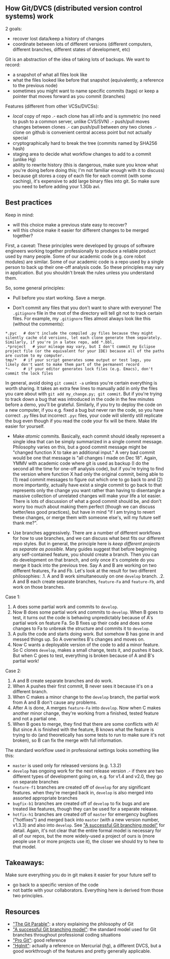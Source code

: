 How Git/DVCS (distributed version control systems) work
----
2 goals:
- recover lost data/keep a history of changes
- coordinate between lots of different versions (different computers, different branches, different states of development, etc)

Git is an abstraction of the idea of taking lots of backups. We want to record:
- a snapshot of what all files look like
- what the files looked like before that snapshot (equivalently, a reference to the previous node)
- sometimes you might want to name specific commits (tags) or keep a pointer that moves forward as you commit (branches)

Features (different from other VCSs/DVCSs):
- *local* copy of repo
.- each clone has all info and is symmetric (no need to push to a common server, unlike CVS/SVN)
.- push/pull moves changes between clones
.- can push/pull between *any* two clones
.- clone on github is convenient central access point but not actually special
- cryptographically hard to break the tree (commits named by SHA256 hash)
- staging area to decide what workflow changes to add to a commit (unlike Hg)
- ability to rewrite history (this is dangerous, make sure you know what you're doing before doing this; I'm not familiar enough with it to discuss)
- because git stores a copy of each file for each commit (with some caching), it's expensive to add large binary files into git. So make sure you need to before adding your 1.3Gb avi.

Best practices
----
Keep in mind: 
- will this choice make a previous state easy to recover?
- will this choice make it easier for different changes to be merged together?


First, a caveat: These principles were developed by groups of software engineers working together professionally to produce a reliable product used by many people. Some of our academic code (e.g. core robot modules) are similar. Some of our academic code is a repo used by a single person to back up their one-off analysis code. So these principles may vary in application. But you shouldn't break the rules unless you understand them.


So, some general principles:

- Pull before you start working. Save a merge.

- Don't commit any files that you don't want to share with everyone! The `.gitignore` file in the root of the directory will tell git not to track certain files. For example, my `.gitignore` files almost always look like this (without the comments):

```
*.pyc	# don't include the compiled .py files because they might silently cache old versions, let each clone generate them separately. Similarly, if you're in a latex repo, add *.bbl, 
.*project	# your mileage may vary, but I don't commit my Eclipse project file (or the equivalent for your IDE) because all of the paths are custom to my computer.
tmp/*	# if your script generates some output or test logs, you likely don't want to make them part of the permanent record
*~		# if your editor generates lock files (e.g. Emacs), don't commit the lock files
```

In general, avoid doing `git commit -a` unless you're certain everything is worth sharing. It takes an extra few lines to manually add in only the files you care about with `git add my_change.py; git commit`. But if you're trying to track down a bug that was introduced in the code in the few minutes before a demo, you'll be grateful. Similarly, if you try to deploy the code on a new computer, if you e.g. fixed a bug but never ran the code, so you have correct `.py` files but incorrect `.pyc` files, your code will silently still replicate the bug even though if you read the code your fix will be there. Make life easier for yourself.

- Make _atomic_ commits. Basically, each commit should ideally represent a single idea that can be simply summarized in a single commit message. Philosophy varies on this, but a good commit message might be "changed function X to take an additional input." A very bad commit would be one that message is "all changes I made on Dec 18". Again, YMMV with academic code where git is used as backup (I do the second all the time for one-off analysis code), but if you're trying to find the version where function X had only the original commit, being able to (1) read commit messages to figure out which one to go back to and (2) more importantly, actually have exist a single commit to go back to that represents only the change you want rather than having to disentangle a massive collection of unrelated changes will make your life a lot easier. There is lots of discussion of what a good commit should be, and don't worry too much about making them perfect (though we can discuss better/less good practices), but have in mind "if I am trying to revert these changes, or merge them with someone else's, will my future self thank me?".

- Use branches aggressively. There are a number of different workflows for how to use branches, and we can discuss what best fits our different repo styles. But in general, the principle here is *keep different projects as separate as possible*. Many guides suggest that before beginning any self-contained feature, you should create a branch. Then you can do development on that branch, and only once it's complete do you merge it back into the previous tree. Say A and B are working on two different features, Fa and Fb. Let's look at the result for two different philosophies:
.1. A and B work simultaneously on one `develop` branch.
.2. A and B each create separate branches, `feature-Fa` and `feature-Fb`, and work on those branches.

Case 1:
1. A does some partial work and commits to `develop`.
2. Now B does some partial work and commits to `develop`. When B goes to test, it turns out the code is behaving unpredictably because of A's partial work on feature Fa. So B fixes up their code and does some changes to Fa to unbreak the structure and commits it to `develop`.
3. A pulls the code and starts doing work. But somehow B has gone in and messed things up. So A overwrites B's changes and moves on.
4. Now C wants a deployable version of the code to add a minor feature. So C clones `develop`, makes a small change, tests it, and pushes it back. But when C goes to test, everything is broken because of A and B's partial work!

Case 2:
1. A and B create separate branches and do work.
2. When A pushes their first commit, B never sees it because it's on a different branch.
3. When C makes a minor change to the `develop` branch, the partial work from A and B don't cause any problems.
4. After A is done, A merges `feature-Fa` into `develop`. Now when C makes another minor change, they're working from a finished, tested feature and not a partial one.
5. When B goes to merge, they find that there are some conflicts with A! But since A is finished with the feature, B knows what the feature is trying to do (and theoretically has some tests to run to make sure it's not broken), so B can fix the merge with full information.

The standard workflow used in professional settings looks something like this:
- `master` is used only for released versions (e.g. 1.3.2)
- `develop` has ongoing work for the next release version
.- if there are two different types of development going on, e.g. for v1.4 and v2.0, they go on separate branches
- `feature-f1` branches are created off of `develop` for any significant features. when they're merged back in, `develop` is also merged into assorted appropriate branches
- `bugfix-b1` branches are created off of `develop` to fix bugs and are treated like features, though they can be used for a separate release.
- `hotfix-h1` branches are created off of `master` for emergency bugfixes ("hotfixes") and merged back into `master` (with a new version number, v1.3.3) and also into `develop`.
See ["A successful Git branching model"](http://nvie.com/posts/a-successful-git-branching-model/) for detail. Again, it's not clear that the entire formal model is necessary for all of our repos, but the more widely-used a project of ours is (more people use it or more projects use it), the closer we should try to hew to that model.

Takeaways:
----
Make sure everything you do in git makes it easier for your future self to
- go back to a specific version of the code
- not battle with your collaborators.
Everything here is derived from those two principles.




Resources
----
- ["The Git Parable"](http://tom.preston-werner.com/2009/05/19/the-git-parable.html): a story explaining the philosophy of Git
- ["A successful Git branching model"](http://nvie.com/posts/a-successful-git-branching-model/): the standard model used for Git branches throughout professional coding situations
- ["Pro Git"](https://git-scm.com/book/en/v2): good reference
- ["HgInit"](http://hginit.com/01.html): actually a reference on Mercurial (hg), a different DVCS, but a good workthrough of the features and pretty generally applicable.

